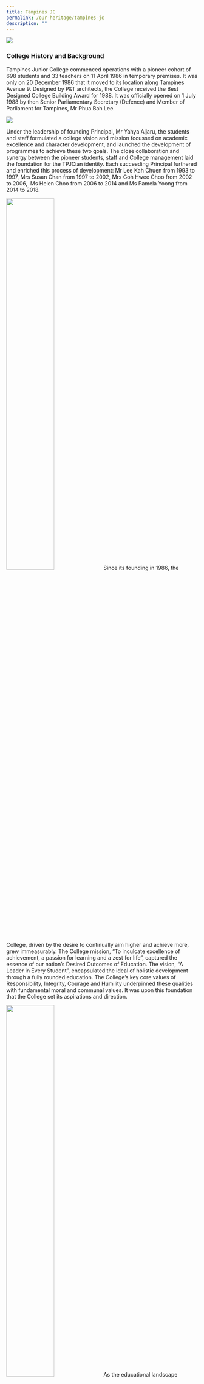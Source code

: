 ```yaml
---
title: Tampines JC
permalink: /our-heritage/tampines-jc
description: ""
---
```

![](/images/Tampines%20JC.png)

### College History and Background

Tampines Junior College commenced operations with a pioneer cohort of 698 students and 33 teachers on 11 April 1986 in temporary premises. It was only on 20 December 1986 that it moved to its location along Tampines Avenue 9. Designed by P&T architects, the College received the Best Designed College Building Award for 1988. It was officially opened on 1 July 1988 by then Senior Parliamentary Secretary (Defence) and Member of Parliament for Tampines, Mr Phua Bah Lee.

![](/images/tampines%20jc%202.png)

Under the leadership of founding Principal, Mr Yahya Aljaru, the students and staff formulated a college vision and mission focussed on academic excellence and character development, and launched the development of programmes to achieve these two goals. The close collaboration and synergy between the pioneer students, staff and College management laid the foundation for the TPJCian identity. Each succeeding Principal furthered and enriched this process of development: Mr Lee Kah Chuen from 1993 to 1997, Mrs Susan Chan from 1997 to 2002, Mrs Goh Hwee Choo from 2002 to 2006,  Ms Helen Choo from 2006 to 2014 and Ms Pamela Yoong from 2014 to 2018.

<img src="/images/2010%20Hosting%20of%20Youth%20Olympic%20Games.jpeg" 
     style="width:50%">
Since its founding in 1986, the College, driven by the desire to continually aim higher and achieve more, grew immeasurably. The College mission, “To inculcate excellence of achievement, a passion for learning and a zest for life”, captured the essence of our nation’s Desired Outcomes of Education. The vision, “A Leader in Every Student”, encapsulated the ideal of holistic development through a fully rounded education. The College’s key core values of Responsibility, Integrity, Courage and Humility underpinned these qualities with fundamental moral and communal values. It was upon this foundation that the College set its aspirations and direction.

<img src="/images/2016%2030th%20Anniversary%20Formation.jpeg" 
     style="width:50%">
As the educational landscape became more diversified, students embarked on a journey that sought to develop within them a zest for innovation, a passion for enterprise, and the imagination to be truly creative. The College worked towards the creation of an even more challenging environment of intellectual exchange that would provide greater opportunities for TPJC students to broaden their worldview, grow socially and develop as leaders in preparation for the realities of the globalised economy. The College also continued to rise to the demands of the present and future guided by the unchanging ideal of its motto, ‘Aim & Achieve’.

### Leadership

<b><center>Our Principal</center></b>

<img src="/images/Mr%20Yahya%20Aljaru.jpeg" 
     style="width:25%">
		 
<center><b>1986-1992</b></center>
<center><b><u>Mr Yahya Aljaru</u></b></center>

Mr Yahya Aljaru founded Tampines Junior College and was its Principal from 1986 to 1992. As the College’s first Principal, he put in place processes that empowered teachers and helped students realise their potential. He was best remembered as a humble and compassionate man who dedicated his life to helping and serving others. By encouraging staff and students to work closely together and to offer views and suggestions to contribute to the progress of the College, he built a close-knit family and nurtured the “kampong spirit” in TPJC. A firm believer in a holistic education, he led the College in developing compassionate young men and women who served their community and put others before self. It was precisely this spirit that guided the College in its vision and mission of serving the community.

<img src="/images/Mr%20Lee%20Kah%20Chuen.jpeg" 
     style="width:25%">
		 
<center><b>1993-1997</b></center>
<center><b><u>Mr Lee Kah Chuen</u></b></center>

Mr Lee Kah Chuen opened the College to the growing Tampines community through two Fun Fairs. College spirit and unity were further strengthened as students and staff collaborated well to ensure the success of these ventures. The funds raised from these events contributed significantly to improvements in infrastructure to accommodate the College’s increasing student population.


<img src="/images/Mrs%20Susan%20Chan.jpeg" 
     style="width:25%">
		 
<center><b>1997-2002</b></center>
<center><b><u>Mrs Susan Chan</u></b></center>

Mrs Susan Chan was a firm supporter of the performing arts groups and under her leadership, the College showcased the many talents of its students. Public performances such as the Malay Cultural Society’s Manifestasi and the College’s staging of The Mikado were instrumental in putting TPJC on the arts map. TPJC was also invited to host the MOE Malay Elective Programme.


<img src="/images/Mrs%20Goh%20Hwee%20Choo.jpeg" 
     style="width:25%">
		 
<center><b>2002-2006</b></center>
<center><b><u>Mrs Goh Hwee Choo</u></b></center>

Mrs Goh Hwee Choo believed strongly that education was a social leveller. She thus put in place various structures to ensure that students from less privileged backgrounds received the support that they needed. Mrs Goh also directed the creation of a Heritage Corridor to recognise the achievements of students and staff as part of the College’s 20th anniversary celebrations.


<img src="/images/Ms%20Helen%20Choo.jpeg" 
     style="width:25%">
		 
<center><b>2006-2014</b></center>
<center><b><u>Ms Helen Choo</u></b></center>

Under Ms Helen Choo’s stewardship, the MOE Drama Elective Programme was started in 2007. Ms Choo placed much emphasis on character and leadership development and hence, strongly supported many Values In Action (VIA) projects, both local and overseas. She was also instrumental in the garnering of support of parents and alumni through the TPJC Partnership Framework.


<img src="/images/(new)%20Ms%20Pamela%20Yoong.jpeg" 
     style="width:25%">
		 
<center><b>2014-2018</b></center>
<center><b><u>Ms Pamela Yoong</u></b></center>

Ms Pamela Yoong was the sixth and final Principal of Tampines Junior College. Through collaborations with external organisations, parents and alumni, she strengthened the TPJC Ohana (family) spirit and created new opportunities to broaden students’ experiences beyond the classroom. In 2016, as part of the College’s 30th anniversary celebrations, TPJC initiated a tripartite partnership with the North-East Community Development Council and Loyang Tua Pek Kong to embark on a 100,000 km challenge, raising $60,000 to support the lower income families in the North-East district.  Ms Pamela Yoong led Tampines Junior College in the merger with Meridian Junior College. On 11 Jan 2018, MOE announced that Ms Pamela Yoong would be the founding Principal of Tampines Meridian Junior College.

<b><center>Our CAC Chairman</center></b>

<img src="/images/image4.jpeg" 
     style="width:25%">
		 
<center><b><u>Mr Sim Hong Boon</u></b></center>

Mr Sim Hong Boon was the first and only Chairman of the TPJC College Advisory Committee (CAC). Over the years, Mr Sim built a very strong partnership with the principals and staff of the College. Mr Sim, together with other CAC members, initiated awards to support different groups of students and contributed generously to the College by sponsoring many College events such as the annual CAC Dinner for all staff. In addition, he provided internship opportunities to students at his accounting and auditing firm. Staff and students appreciated his humble and approachable nature as he willingly shared his experiences in the private and commercial sectors and advised students on career opportunities in finance and accounting. It was evident that Tampines Junior College had a special place in his heart.

### Milestones

**Community Involvement**

<img src="/images/image25.jpeg" 
     style="width:50%">
Service to the community was an essential part of TPJC’s mission of producing all rounded students who would be good citizens, conscious of their responsibility to the College, family, society and nation. From the time of its founding, the College organised various projects to raise funds for the less privileged. In 2016, in collaboration with the North-East Community Development Council and Loyang Tua Pek Kong, the College raised S$60 000 for charity as part of its 30th Anniversary Celebrations with a 100000 km Walk/Run Challenge.

<img src="/images/2005%20Overseas%20Community%20Involvement%20Programme%20to%20Phuket.jpeg" 
     style="width:50%">
Over the years, projects that involved service to the community became part of the College’s Values In Action Project known as Project Ohana (family). 

Some of the beneficiaries of Project Ohana were the less privileged in the Tampines area. Overseas Community Involvement Programmes and Overseas Values In Action Projects gave students opportunities to contribute to the less privileged in our neighbouring countries too. TPJCians volunteered their services in Cambodia, Vietnam and Indonesia by either helping to improve the infrastructure in village schools or teaching the children to read, write and speak simple English. Students also went to Kolkata, India to volunteer at various homes run by Mother Teresa’s Missionaries of Charity. It was indeed the College’s vision and mission to instill in its students the belief that they were all part of a larger family.

**Sports and Performing Arts**

<img src="/images/Sea%20Carnival_2001.jpeg" 
     style="width:50%">
Tampines Junior College offered a wide variety of Sports and Performing Arts Co-Curricular Activities (CCAs) that made for a vibrant College life for students. The Sea Sports Carnival, where students competed in kayaking, canoeing and dragon boating, was one of the highlights of the College’s sporting calendar. Over the years, the College fielded teams for many competitions with various CCAs winning trophies and medals. Some notable achievements were those made by the Chinese Pugilistic Society which distinguished itself at the National Wushu Championships in 2001. Together with other CCAs, the Air Rifle and Rock Climbing Clubs not only showcased students’ talents and skills, but also won several National Championships.

<img src="/images/Panorama_ZEST!%202018_MDC.jpeg" 
     style="width:50%">
		 
Students from the Performing Arts had many opportunities to shine at public performances and international competitions. There were several outstanding performances such as _The Canterbury Tales_, the College’s first public production in 1989, the Choir’s annual concert, _Plaisir de Chanson_, as well as _Panorama_, a combined Performing Arts concert. Besides achieving the Distinction Award or Gold Award at the Singapore Youth Festival, the Choir also excelled in prestigious international competitions like the Third Musica Mundi International Choral Competition in Germany in 1998. The College Band also performed outstandingly well at the Singapore Youth Festival and in the 4th International Alpine Music Festival Saas Fee in Switzerland in 2001, the Band won a Silver award.   
  
The College also believed that CCA was an important platform to develop character and leadership and conducted programmes like the Leadership Training Camp and Student Leadership Congress, in line with the College’s vision, ‘A Leader in Every Student’.

### Academic Elective Programmes

**(i) Drama Elective Programme**
<img src="/images/Manic%20Composure,%20Cheong%20Lynn%20Ee,%202014.jpeg" 
     style="width:50%">

The Theatre Studies & Drama (TSD) Elective Programme commenced in Tampines Junior College in 2007. Riding on TPJC's vibrant performing arts culture and environment, the programme saw 26 students in the pioneer cohort and the conversion of the AV Theatrette to the Black Box, which became ‘home’ to many generations of TSDians.

Over the years, under the stewardship of various Programme Directors, the programme’s presence on campus expanded as students held public performances to showcase examination pieces to their peers, teachers and parents. With students of the programme doing well academically, they became proud ambassadors of the demanding yet fulfilling academic programme.

<img src="/images/The%20Imaginary%20Invalid,%20Dinie%20Mifdhal,%202014.jpeg" 
     style="width:50%">
		 
In 2017, the programme celebrated its 10th Anniversary by reaffirming its role in nurturing students anchored in the TSDian Values: Love, Courage, Faith, Truth and Belief. The programme also strengthened its presence within the Singapore Theatre education landscape, playing major roles in building strong partnerships with professional industry stakeholders to nurture future leaders of the vibrant Singapore Arts landscape.

**(ii) Malay Language Elective Programme**

Tampines Junior College was selected to offer the Malay Language Elective Programme (MLEP)  in 2001. The programme aimed to enhance students’ knowledge of the Malay language, literature and culture and provide students with the opportunity to be effectively bilingual.

![](/images/malay%20language%20elective%20programme.png)

A wide array of enrichment programmes such as the MLEP Series of Lectures, the MLEP Literature Camp, talks by renowned writers and creative writing workshops engaged students in meaningful activities that improved their language skills and interest in the learning of the Malay language, literature and culture. To provide students with the opportunity to use the Malay language in an environment that promoted an exclusive use of the language, the College organised international immersion trips to Indonesia, Brunei and Malaysia.  The  College also collaborated with the National Arts Council and Malay Language Learning and Promotion Committee and schools offering Higher Malay Language to promote the learning and appreciation of the Malay language, literature and culture among students from other educational institutions.

### Significant Alumni

<img src="/images/Mohamed%20Faizal%20Photo%20(for%20TPJC).jpeg" 
     style="width:50%">
<center><b><u>Mr Mohamed Faizal Mohamed Abdul Kadir (97S18)</u></b></center>
  

Mr Mohamed Faizal Mohamed Abdul Kadir received concurrent and several scholarships to read Law at the National University of Singapore (NUS) and study negotiation at Oxford University. He held numerous appointments both in Singapore and internationally and was recognised for his extensive contribution to the legal field by being presented several awards including the Public Administration Medal (Bronze) in 2014 and the Ten Outstanding Young Persons of the World Award. He set up the TPJC Scholarship which recognised students who excelled in the JC1 Year-End Examinations.

<img src="/images/Kelvin%20Khng.jpeg" 
     style="width:50%">
<center><b><u>Dr Kelvin Khng (98S01)</u></b></center>

Dr Kelvin Khng graduated from the Class of 1999 and was a graduate from the National University of Singapore, Faculty of Dentistry. He obtained his Master of Science degree in Oral Sciences from the University of Iowa, USA. He teaches the undergraduates part-time at the Faculty of Dentistry, National University of Singapore and also lectures general dentists and dental specialists regionally. Dr Khng is also a member, fellow and diplomate of the American Board of Prosthodontics, the President of the Prosthodontic Society of Singapore as well as a member of the Singapore Dental Association. He was appointed as a member of the College Advisory Committee in 2016.


<img src="/images/Hishammudin%20Hasan.jpeg" 
     style="width:50%">
<center><b><u>Mr Hishammudin Hasan (87A14)</u></b></center>

During his time in TPJC, Mr Hishammudin Hasan (Hisham) represented the College in both English and Malay Language debate competitions. After being an Army Officer, he joined Nestle Singapore, embarking on a 14-year career during which he became the Vice-President of the company at the young age of 29. He subsequently joined two other multinational companies (Mondelez & Danone), taking on regional roles. Hisham was also the Executive Director and Deputy CEO of 7-Eleven Malaysia and was appointed as the Chief Executive Officer of Central Sugars Malaysia (CSR) in 2018.